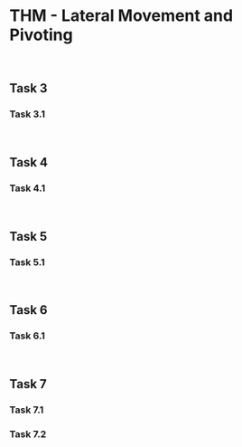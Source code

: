 # THM - Lateral Movement and Pivoting

<br>

## Task 3

### Task 3.1

> 

<br>

## Task 4

### Task 4.1

> 

<br>

## Task 5

### Task 5.1

> 

<br>

## Task 6

### Task 6.1

> 

<br>

## Task 7

### Task 7.1

> 

### Task 7.2

> 

<br>


